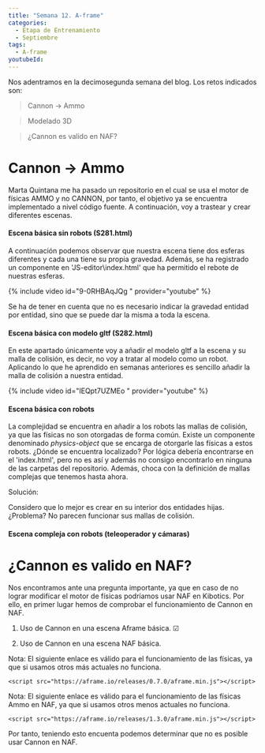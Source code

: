 ```yaml
---
title: "Semana 12. A-frame"
categories:
  - Etapa de Entrenamiento
  - Septiembre
tags:
  - A-frame
youtubeId: 
---
```



Nos adentramos en la decimosegunda semana del blog. Los retos indicados son:

> Cannon -> Ammo

> Modelado 3D

> ¿Cannon es valido en NAF?

# Cannon -> Ammo

Marta Quintana me ha pasado un repositorio en el cual se usa el motor de físicas AMMO y no CANNON, por tanto, el objetivo ya se encuentra implementado a nivel código fuente. A continuación, voy a trastear y crear diferentes escenas. 

#### Escena básica sin robots (S281.html)

A continuación podemos observar que nuestra escena tiene dos esferas diferentes y cada una tiene su propia gravedad. Además, se ha registrado un componente en 'JS-editor\index.html' que ha permitido el rebote de nuestras esferas. 

{% include video id="9-0RHBAqJQg " provider="youtube" %}

Se ha de tener en cuenta que no es necesario indicar la gravedad entidad por entidad, sino que se puede dar la misma a toda la escena. 

#### Escena básica con modelo gltf (S282.html)

En este apartado únicamente voy a añadir el modelo gltf a la escena y su malla de colisión, es decir, no voy a tratar al modelo como un robot. Aplicando lo que he aprendido en semanas anteriores es sencillo añadir la malla de colisión a nuestra entidad.

{% include video id="IEQpt7UZMEo " provider="youtube" %}

#### Escena básica con robots 

La complejidad se encuentra en añadir a los robots las mallas de colisión, ya que las físicas no son otorgadas de forma común. Existe un componente denominado *physics-object* que se encarga de otorgarle las físicas a estos robots. ¿Dónde se encuentra localizado? Por lógica debería encontrarse en el 'index.html', pero no es así y además no consigo encontrarlo en ninguna de las carpetas del repositorio. Además, choca con la definición de mallas complejas que tenemos hasta ahora.

Solución:

Considero que lo mejor es crear en su interior dos entidades hijas. ¿Problema? No parecen funcionar sus mallas de colisión.

#### Escena compleja con robots (teleoperador y cámaras)

# ¿Cannon es valido en NAF?

Nos encontramos ante una pregunta importante, ya que en caso de no lograr modificar el motor de físicas podríamos usar NAF en Kibotics. Por ello, en primer lugar hemos de comprobar el funcionamiento de Cannon en NAF. 

1. Uso de Cannon en una escena Aframe básica. ☑

2. Uso de Cannon en una escena NAF básica. 

Nota: El siguiente enlace es válido para el funcionamiento de las físicas, ya que si usamos otros más actuales no funciona. 

    <script src="https://aframe.io/releases/0.7.0/aframe.min.js"></script>

Nota: El siguiente enlace es válido para el funcionamiento de las físicas Ammo en NAF, ya que si usamos otros menos actuales no funciona. 

    <script src="https://aframe.io/releases/1.3.0/aframe.min.js"></script>

Por tanto, teniendo esto encuenta podemos determinar que no es posible usar Cannon en NAF. 

